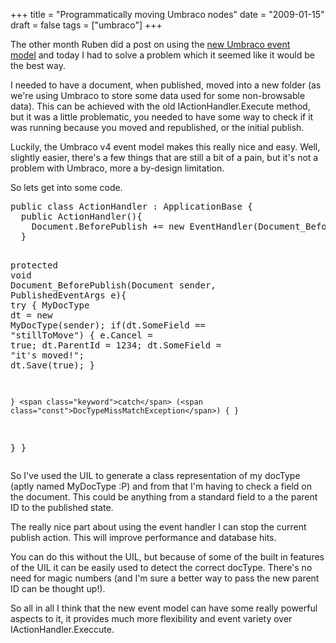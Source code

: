 +++
title = "Programmatically moving Umbraco nodes"
date = "2009-01-15"
draft = false
tags = ["umbraco"]
+++

<p>The other month Ruben did a post on using the <a href="https://web.archive.org/web/20090127032545/http://ruben.3click.be/blog/pinging-a-webservice-using-an-event-handler" target="_blank">new Umbraco event model</a>&nbsp;and today I had to solve a problem which it seemed like it would be the best way.</p>
<p>I needed to have a document, when published, moved into a new folder (as we're using Umbraco to store some data used for some non-browsable data). This can be achieved with the old IActionHandler.Execute method, but it was a little problematic, you needed to have some way to check if it was running because you moved and republished, or the initial publish.</p>
<p>Luckily, the Umbraco v4 event model makes this really nice and easy. Well, slightly easier, there's a few things that are still a bit of a pain, but it's not a problem with Umbraco, more a by-design limitation.</p>
<p>So lets get into some code.</p>
<pre><span class="keyword">public</span> <span class="keyword">class</span> <span class="const">ActionHandler</span> : <span class="const">ApplicationBase</span> {
  <span class="keyword">public</span> ActionHandler(){
    Document.BeforePublish += <span class="keyword">new</span> <span class="const">EventHandler</span>(Document_BeforePublish);
  }

  <span class="keyword">protected</span> <span class="keyword">void</span> Document_BeforePublish(<span class="const">Document</span> sender, <span class="const">PublishedEventArgs</span> e){
    <span class="keyword">try</span> {
      <span class="const">MyDocType</span> dt = <span class="keyword">new</span> <span class="const">MyDocType</span>(sender);
      if(dt.SomeField == <span class="string">"stillToMove"</span>) {
        e.Cancel = <span class="keyword">true</span>;
        dt.ParentId = 1234;
        dt.SomeField = <span class="string">"it's moved!"</span>;
        dt.Save(<span class="keyword">true</span>);
      }

    } <span class="keyword">catch</span> (<span class="const">DocTypeMissMatchException</span>) { }
  }
}
</pre>
<p>So I've used the UIL to generate a class representation of my docType (aptly named MyDocType :P) and from that I'm having to check a field on the document. This could be anything from a standard field to a the parent ID to the published state.</p>
<p>The really nice part about using the event handler I can stop the current publish action. This will improve performance and database hits.</p>
<p>You can do this without the UIL, but because of some of the built in features of the UIL it can be easily used to detect the correct docType. There's no need for magic numbers (and I'm sure a better way to pass the new parent ID can be thought up!).</p>
<p>So all in all I think that the new event model can have some really powerful aspects to it, it provides much more flexibility and event variety over IActionHandler.Execcute.</p>